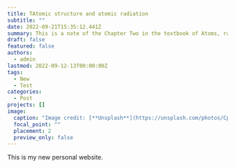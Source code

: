 ```yaml
---
title: T﻿Atomic structure and atomic radiation
subtitle: ""
date: 2022-09-21T15:35:12.441Z
summary: T﻿his is a note of the Chapter Two in the textbook of Atoms, radiation, and radiation protection.
draft: false
featured: false
authors:
  - admin
lastmod: 2022-09-12-13T00:00:00Z
tags:
  - New
  - Test
categories:
  - Post
projects: []
image:
  caption: "Image credit: [**Unsplash**](https://unsplash.com/photos/CpkOjOcXdUY)"
  focal_point: ""
  placement: 2
  preview_only: false
---
```

T﻿his is my new personal website.